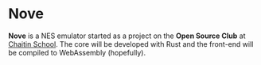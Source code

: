 # Nove

**Nove** is a NES emulator started as a project on the **Open Source Club** at [Chaitin School](https://chaitinschool.org/). The core will be developed with Rust and the front-end will be compiled to WebAssembly (hopefully).

